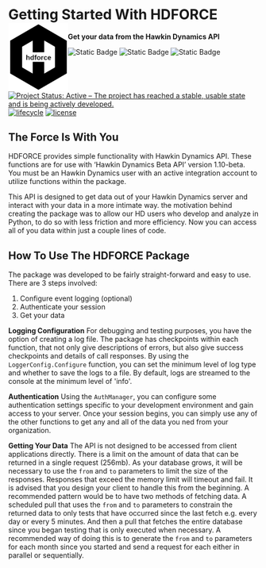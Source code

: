 # Getting Started With HDFORCE <img src="img/hdlogo_sm.png" align="left" alt="" width="120" />
**Get your data from the Hawkin Dynamics API**

<!-- badges: start -->
![Static Badge](https://img.shields.io/badge/release-v1.0.01-blue?link=https%3A%2F%2Fsilver-adventure-22j19qq.pages.github.io%2F)
![Static Badge](https://img.shields.io/badge/OS_and_Py_Version_Tests-pass-success)
![Static Badge](https://img.shields.io/badge/last_commit-2024--05--06-blue)
[![Project Status: Active – The project has reached a stable, usable state and is being actively developed.](https://www.repostatus.org/badges/latest/active.svg)](https://www.repostatus.org/#active)
[![lifecycle](https://img.shields.io/badge/lifecycle-stable-green.svg)](https://www.tidyverse.org/lifecycle/#stable)
[![license](https://img.shields.io/badge/license-MIT%20+%20file%20LICENSE-lightgrey.svg)](https://choosealicense.com/)
<!-- badges: end -->

## The Force Is With You

HDFORCE provides simple functionality with Hawkin Dynamics API. These functions are for use with ‘Hawkin Dynamics Beta API’ version 1.10-beta. You must be an Hawkin Dynamics user with an active integration account to utilize functions within the package.

This API is designed to get data out of your Hawkin Dynamics server and interact with your data in a more intimate way. the motivation behind creating the package was to allow our HD users who develop and analyze in Python, to do so with less friction and more efficiency. Now you can access all of you data within just a couple lines of code. 

## How To Use The HDFORCE Package
The package was developed to be fairly straight-forward and easy to use. There are 3 steps involved:

1. Configure event logging (optional)
2. Authenticate your session
3. Get your data

__Logging Configuration__
For debugging and testing purposes, you have the option of creating a log file. The package has checkpoints within each function, that not only give descriptions of errors, but also give success checkpoints and details of call responses. By using the `LoggerConfig.Configure` function, you can set the minimum level of log type and whether to save the logs to a file. By default, logs are streamed to the console at the minimum level of 'info'.

__Authentication__
Using the `AuthManager`, you can configure some authentication settings specific to your development environment and gain access to your server. Once your session begins, you can simply use any of the other functions to get any and all of the data you ned from your organization. 

__Getting Your Data__
The API is not designed to be accessed from client applications directly. There is a limit on the amount of data that can be returned in a single request (256mb). As your database grows, it will be necessary to use the `from` and `to` parameters to limit the size of the responses. Responses that exceed the memory limit will timeout and fail. It is advised that you design your client to handle this from the beginning. A recommended pattern would be to have two methods of fetching data. A scheduled pull that uses the `from` and `to` parameters to constrain the returned data to only tests that have occurred since the last fetch e.g. every day or every 5 minutes. And then a pull that fetches the entire database since you began testing that is only executed when necessary. A recommended way of doing this is to generate the `from` and `to` parameters for each month since you started and send a request for each either in parallel or sequentially.
